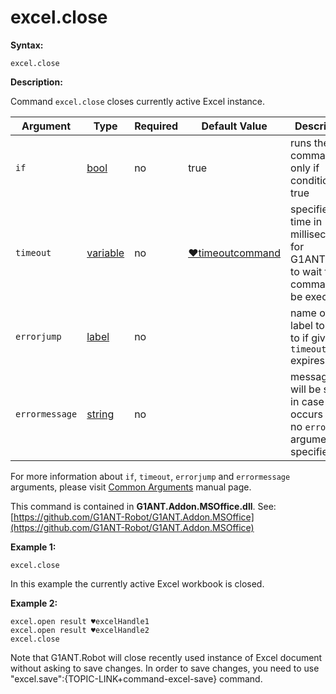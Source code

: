 # excel.close

**Syntax:**

```G1ANT
excel.close
```

**Description:**

Command `excel.close` closes currently active Excel instance.

| Argument | Type | Required | Default Value | Description |
| -------- | ---- | -------- | ------------- | ----------- |
|`if`| [bool](https://github.com/G1ANT-Robot/G1ANT.Manual/blob/master/G1ANT-Language/Structures/bool.md) | no | true | runs the command only if condition is true |
|`timeout`| [variable](https://github.com/G1ANT-Robot/G1ANT.Manual/blob/master/G1ANT-Language/Special-Characters/variable.md) | no | [♥timeoutcommand](https://github.com/G1ANT-Robot/G1ANT.Manual/blob/master/G1ANT-Language/Variables/Special-Variables.md)  | specifies time in milliseconds for G1ANT.Robot to wait for the command to be executed |
|`errorjump` | [label](https://github.com/G1ANT-Robot/G1ANT.Manual/blob/master/G1ANT-Language/Structures/label.md) | no |  | name of the label to jump to if given `timeout` expires |
|`errormessage`| [string](https://github.com/G1ANT-Robot/G1ANT.Manual/blob/master/G1ANT-Language/Structures/string.md) | no |  | message that will be shown in case error occurs and no `errorjump` argument is specified |

For more information about `if`, `timeout`, `errorjump` and `errormessage` arguments, please visit [Common Arguments](https://github.com/G1ANT-Robot/G1ANT.Manual/blob/master/G1ANT-Language/Common-Arguments.md)  manual page.

This command is contained in **G1ANT.Addon.MSOffice.dll**.
See: [https://github.com/G1ANT-Robot/G1ANT.Addon.MSOffice](https://github.com/G1ANT-Robot/G1ANT.Addon.MSOffice)

**Example 1:**

```G1ANT
excel.close
```

In this example the currently active Excel workbook is closed.

**Example 2:**
```G1ANT
excel.open result ♥excelHandle1
excel.open result ♥excelHandle2
excel.close
```

Note that G1ANT.Robot will close recently used instance of Excel document without asking to save changes. In order to save changes, you need to use "excel.save":{TOPIC-LINK+command-excel-save} command.
